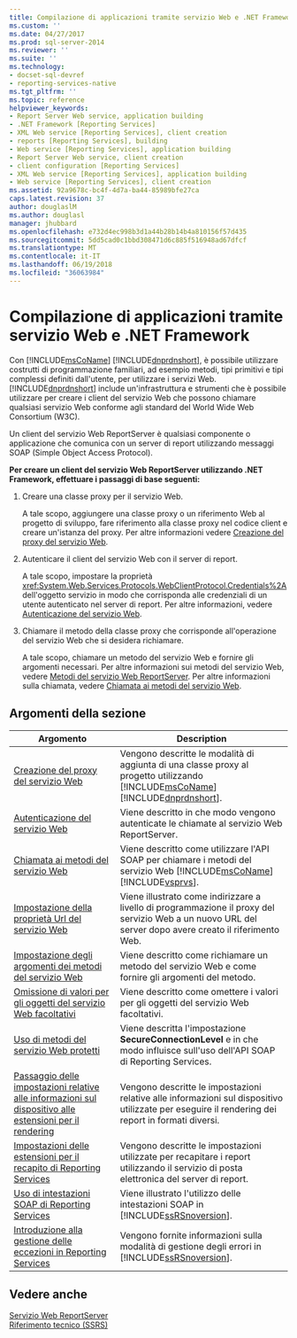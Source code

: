 ```yaml
---
title: Compilazione di applicazioni tramite servizio Web e .NET Framework | Microsoft Docs
ms.custom: ''
ms.date: 04/27/2017
ms.prod: sql-server-2014
ms.reviewer: ''
ms.suite: ''
ms.technology:
- docset-sql-devref
- reporting-services-native
ms.tgt_pltfrm: ''
ms.topic: reference
helpviewer_keywords:
- Report Server Web service, application building
- .NET Framework [Reporting Services]
- XML Web service [Reporting Services], client creation
- reports [Reporting Services], building
- Web service [Reporting Services], application building
- Report Server Web service, client creation
- client configuration [Reporting Services]
- XML Web service [Reporting Services], application building
- Web service [Reporting Services], client creation
ms.assetid: 92a9678c-bc4f-4d7a-ba44-85989bfe27ca
caps.latest.revision: 37
author: douglaslM
ms.author: douglasl
manager: jhubbard
ms.openlocfilehash: e732d4ec998b3d1a44b28b14b4a810156f57d435
ms.sourcegitcommit: 5dd5cad0c1bbd308471d6c885f516948ad67dfcf
ms.translationtype: MT
ms.contentlocale: it-IT
ms.lasthandoff: 06/19/2018
ms.locfileid: "36063984"
---
```

# <a name="building-applications-using-the-web-service-and-the-net-framework"></a>Compilazione di applicazioni tramite servizio Web e .NET Framework
  Con [!INCLUDE[msCoName](../../../includes/msconame-md.md)] [!INCLUDE[dnprdnshort](../../../includes/dnprdnshort-md.md)], è possibile utilizzare costrutti di programmazione familiari, ad esempio metodi, tipi primitivi e tipi complessi definiti dall'utente, per utilizzare i servizi Web. [!INCLUDE[dnprdnshort](../../../includes/dnprdnshort-md.md)] include un'infrastruttura e strumenti che è possibile utilizzare per creare i client del servizio Web che possono chiamare qualsiasi servizio Web conforme agli standard del World Wide Web Consortium (W3C).  
  
 Un client del servizio Web ReportServer è qualsiasi componente o applicazione che comunica con un server di report utilizzando messaggi SOAP (Simple Object Access Protocol).  
  
 **Per creare un client del servizio Web ReportServer utilizzando .NET Framework, effettuare i passaggi di base seguenti:**  
  
1.  Creare una classe proxy per il servizio Web.  
  
     A tale scopo, aggiungere una classe proxy o un riferimento Web al progetto di sviluppo, fare riferimento alla classe proxy nel codice client e creare un'istanza del proxy. Per altre informazioni vedere [Creazione del proxy del servizio Web](creating-the-web-service-proxy.md).  
  
2.  Autenticare il client del servizio Web con il server di report.  
  
     A tale scopo, impostare la proprietà <xref:System.Web.Services.Protocols.WebClientProtocol.Credentials%2A> dell'oggetto servizio in modo che corrisponda alle credenziali di un utente autenticato nel server di report. Per altre informazioni, vedere [Autenticazione del servizio Web](web-service-authentication.md).  
  
3.  Chiamare il metodo della classe proxy che corrisponde all'operazione del servizio Web che si desidera richiamare.  
  
     A tale scopo, chiamare un metodo del servizio Web e fornire gli argomenti necessari. Per altre informazioni sui metodi del servizio Web, vedere [Metodi del servizio Web ReportServer](../methods/report-server-web-service-methods.md). Per altre informazioni sulla chiamata, vedere [Chiamata ai metodi del servizio Web](calling-web-service-methods.md).  
  
## <a name="in-this-section"></a>Argomenti della sezione  
  
|Argomento|Description|  
|-----------|-----------------|  
|[Creazione del proxy del servizio Web](creating-the-web-service-proxy.md)|Vengono descritte le modalità di aggiunta di una classe proxy al progetto utilizzando [!INCLUDE[msCoName](../../../includes/msconame-md.md)] [!INCLUDE[dnprdnshort](../../../includes/dnprdnshort-md.md)].|  
|[Autenticazione del servizio Web](web-service-authentication.md)|Viene descritto in che modo vengono autenticate le chiamate al servizio Web ReportServer.|  
|[Chiamata ai metodi del servizio Web](calling-web-service-methods.md)|Viene descritto come utilizzare l'API SOAP per chiamare i metodi del servizio Web [!INCLUDE[msCoName](../../../includes/msconame-md.md)] [!INCLUDE[vsprvs](../../../includes/vsprvs-md.md)].|  
|[Impostazione della proprietà Url del servizio Web](setting-the-url-property-of-the-web-service.md)|Viene illustrato come indirizzare a livello di programmazione il proxy del servizio Web a un nuovo URL del server dopo avere creato il riferimento Web.|  
|[Impostazione degli argomenti dei metodi del servizio Web](supplying-web-service-method-arguments.md)|Viene descritto come richiamare un metodo del servizio Web e come fornire gli argomenti del metodo.|  
|[Omissione di valori per gli oggetti del servizio Web facoltativi](omitting-values-for-optional-web-service-objects.md)|Viene descritto come omettere i valori per gli oggetti del servizio Web facoltativi.|  
|[Uso di metodi del servizio Web protetti](using-secure-web-service-methods.md)|Viene descritta l'impostazione **SecureConnectionLevel** e in che modo influisce sull'uso dell'API SOAP di Reporting Services.|  
|[Passaggio delle impostazioni relative alle informazioni sul dispositivo alle estensioni per il rendering](passing-device-information-settings-to-rendering-extensions.md)|Vengono descritte le impostazioni relative alle informazioni sul dispositivo utilizzate per eseguire il rendering dei report in formati diversi.|  
|[Impostazioni delle estensioni per il recapito di Reporting Services](reporting-services-delivery-extension-settings.md)|Vengono descritte le impostazioni utilizzate per recapitare i report utilizzando il servizio di posta elettronica del server di report.|  
|[Uso di intestazioni SOAP di Reporting Services](../../report-server-web-service-net-framework-soap-headers/using-reporting-services-soap-headers.md)|Viene illustrato l'utilizzo delle intestazioni SOAP in [!INCLUDE[ssRSnoversion](../../../includes/ssrsnoversion-md.md)].|  
|[Introduzione alla gestione delle eccezioni in Reporting Services](../../report-server-web-service-net-framework-exception-handling/introducing-exception-handling-in-reporting-services.md)|Vengono fornite informazioni sulla modalità di gestione degli errori in [!INCLUDE[ssRSnoversion](../../../includes/ssrsnoversion-md.md)].|  
  
## <a name="see-also"></a>Vedere anche  
 [Servizio Web ReportServer](../report-server-web-service.md)   
 [Riferimento tecnico &#40;SSRS&#41;](../../technical-reference-ssrs.md)  
  
  